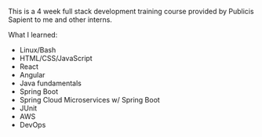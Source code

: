 This is a 4 week full stack development training course provided by Publicis Sapient to me and other interns.

What I learned:
- Linux/Bash
- HTML/CSS/JavaScript
- React
- Angular
- Java fundamentals
- Spring Boot
- Spring Cloud Microservices w/ Spring Boot
- JUnit
- AWS
- DevOps
